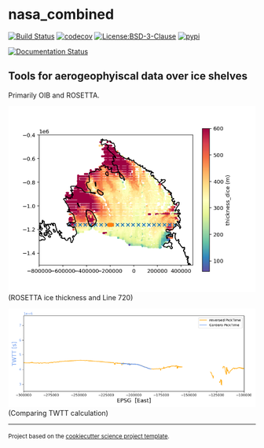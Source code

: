 nasa_combined
==============================
[![Build Status](https://github.com/porterdf/nasa_combined/workflows/Tests/badge.svg)](https://github.com/porterdf/nasa_combined/actions)
[![codecov](https://codecov.io/gh/porterdf/nasa_combined/branch/main/graph/badge.svg)](https://codecov.io/gh/porterdf/nasa_combined)
[![License:BSD-3-Clause](https://img.shields.io/badge/License-BSD%203--Clause-lightgray.svg?style=flt-square)](https://opensource.org/licenses/BSD-3-Clause)
[![pypi](https://img.shields.io/pypi/v/nasa_combined.svg)](https://pypi.org/project/nasa_combined)
<!-- [![conda-forge](https://img.shields.io/conda/dn/conda-forge/nasa_combined?label=conda-forge)](https://anaconda.org/conda-forge/nasa_combined) -->

[![Documentation Status](https://readthedocs.org/projects/nasa_combined/badge/?version=latest)](https://nasa_combined.readthedocs.io/en/latest/?badge=latest)


Tools for aerogeophyiscal data over ice shelves
--------
Primarily OIB and ROSETTA.

![Image](notebooks/figs/mapplot_ROSETTA_ln720_channel.png)(ROSETTA ice thickness and Line 720)

![Comparing TWTT calculation](notebooks/figs/lineoplot_TWTT_ln720_comp.png)
(Comparing TWTT calculation)

--------

<p><small>Project based on the <a target="_blank" href="https://github.com/jbusecke/cookiecutter-science-project">cookiecutter science project template</a>.</small></p>

